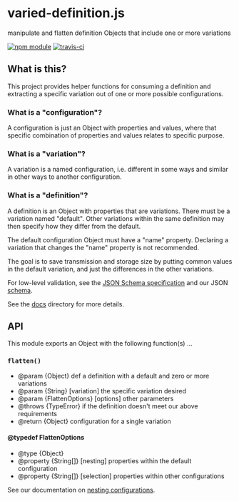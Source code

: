 # varied-definition.js

manipulate and flatten definition Objects that include one or more variations

[![npm module](https://img.shields.io/npm/v/@blinkmobile/varied-definition.svg)](https://www.npmjs.com/package/@blinkmobile/varied-definition)
[![travis-ci](https://img.shields.io/travis/blinkmobile/varied-definition.js.svg)](https://travis-ci.org/blinkmobile/varied-definition.js)


## What is this?

This project provides helper functions for consuming a definition and extracting
a specific variation out of one or more possible configurations.

### What is a "configuration"?

A configuration is just an Object with properties and values, where that
specific combination of properties and values relates to specific purpose.

### What is a "variation"?

A variation is a named configuration, i.e. different in some ways and similar in
other ways to another configuration.

### What is a "definition"?

A definition is an Object with properties that are variations. There must be a
variation named "default". Other variations within the same definition may then
specify how they differ from the default.

The default configuration Object must have a "name" property. Declaring a
variation that changes the "name" property is not recommended.

The goal is to save transmission and storage size by putting common values in
the default variation, and just the differences in the other variations.

For low-level validation, see the
[JSON Schema specification](http://json-schema.org/) and our JSON
[schema](docs/schema.json).

See the [docs](docs) directory for more details.


## API

This module exports an Object with the following function(s) ...

### `flatten()`

- @param {Object} def a definition with a default and zero or more variations
- @param {String} [variation] the specific variation desired
- @param {FlattenOptions} [options] other parameters
- @throws {TypeError} if the definition doesn't meet our above requirements
- @return {Object} configuration for a single variation

#### @typedef FlattenOptions
- @type {Object}
- @property {String[]} [nesting] properties within the default configuration
- @property {String[]} [selection] properties within other configurations

See our documentation on [nesting configurations](docs/nested-definitions.md).
